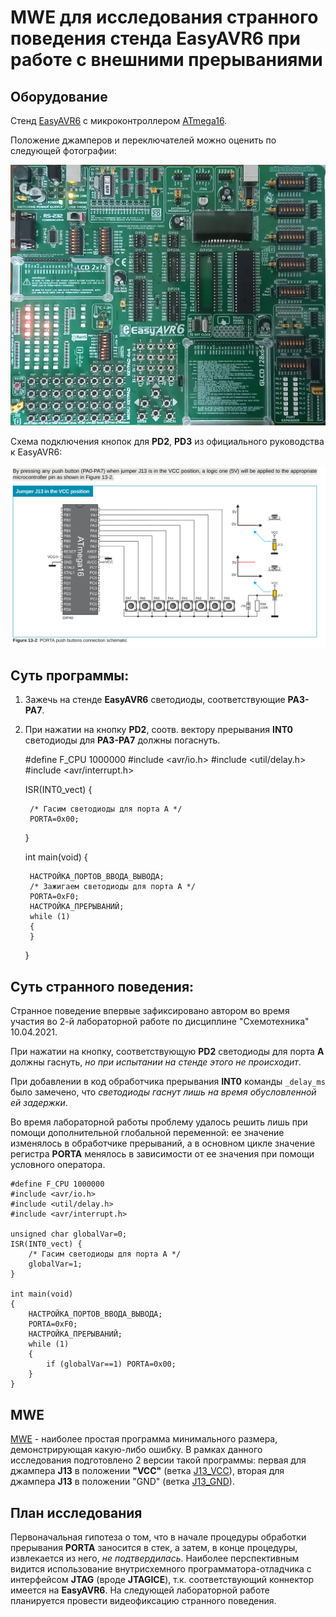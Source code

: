 # MWE для исследования странного поведения стенда EasyAVR6 при работе с внешними прерываниями

## Оборудование

Стенд [EasyAVR6](http://www.rlx.sk/mikroelektronika/easyavr6_manual_v101.pdf) с микроконтроллером [ATmega16](http://ww1.microchip.com/downloads/en/devicedoc/doc2466.pdf).

Положение джамперов и переключателей можно оценить по следующей фотографии:

![Фотография стенда во время 2-й лабораторной работы](./Pictures/jumpers.png)

Схема подключения кнопок для **PD2**, **PD3** из официального руководства к EasyAVR6:

![Схема подключения кнопок для PD2, PD3](./Pictures/buttons.png)

## Суть программы:

1. Зажечь на стенде **EasyAVR6** светодиоды, соответствующие **PA3-PA7**. 

2. При нажатии на кнопку **PD2**, соотв. вектору прерывания **INT0** светодиоды для **PA3-PA7** должны погаснуть.
   
	#define F_CPU 1000000
	#include <avr/io.h>
    #include <util/delay.h>
    #include <avr/interrupt.h>
       
    ISR(INT0_vect) {
       
    	/* Гасим светодиоды для порта А */
        PORTA=0x00;
    }
       
    int main(void)
    {
       
    	НАСТРОЙКА_ПОРТОВ_ВВОДА_ВЫВОДА;
        /* Зажигаем светодиоды для порта A */
        PORTA=0xF0;
        НАСТРОЙКА_ПРЕРЫВАНИЙ;
        while (1) 
        {
        }
       
     }

## Cуть странного поведения:

Странное поведение впервые зафиксировано автором во время участия во 2-й лабораторной работе по дисциплине "Схемотехника" 10.04.2021.

При нажатии на кнопку, соответствующую **PD2** cветодиоды для порта **A** должны гаснуть, *но при испытании на стенде этого не происходит*. 

При добавлении в код обработчика прерывания **INT0** команды `_delay_ms` было замечено, что *светодиоды гаснут лишь на время обусловленной ей задержки*.

Во время лабораторной работы проблему удалось решить лишь при помощи дополнительной глобальной переменной: ее значение изменялось в обработчике прерываний, а в основном цикле значение регистра **PORTA** менялось в зависимости от ее значения при помощи условного оператора. 

    #define F_CPU 1000000
    #include <avr/io.h>
    #include <util/delay.h>
    #include <avr/interrupt.h>
    
    unsigned char globalVar=0;
    ISR(INT0_vect) {
        /* Гасим светодиоды для порта А */
        globalVar=1;
    }
    
    int main(void)
    {
        НАСТРОЙКА_ПОРТОВ_ВВОДА_ВЫВОДА;
        PORTA=0xF0;
        НАСТРОЙКА_ПРЕРЫВАНИЙ;
        while (1) 
        {
            if (globalVar==1) PORTA=0x00;
        }
    }

## MWE

[MWE](https://en.wikipedia.org/wiki/Minimal_working_example) - наиболее простая программа минимального размера, демонстрирующая какую-либо ошибку. В рамках данного исследования подготовлено 2 версии такой программы: первая для джампера **J13** в положении **"VCC"** (ветка [J13_VCC](https://github.com/CodeDesign2763/EasyAVR_ATmega16_INT0_StrangeBehavior)), вторая для джампера **J13** в положении "GND" (ветка [J13_GND](https://github.com/CodeDesign2763/EasyAVR_ATmega16_INT0_StrangeBehavior/tree/J13_GND)). 

## План исследования

Первоначальная гипотеза о том, что в начале процедуры обработки прерывания **PORTA** заносится в стек, а затем, в конце процедуры, извлекается из него, *не подтвердилась*. Наиболее перспективным видится использование внутрисхемного программатора-отладчика с интерфейсом **JTAG** (вроде **JTAGICE**), т.к. соответствующий коннектор имеется на **EasyAVR6**. На следующей лабораторной работе планируется провести видеофиксацию странного поведения.   

